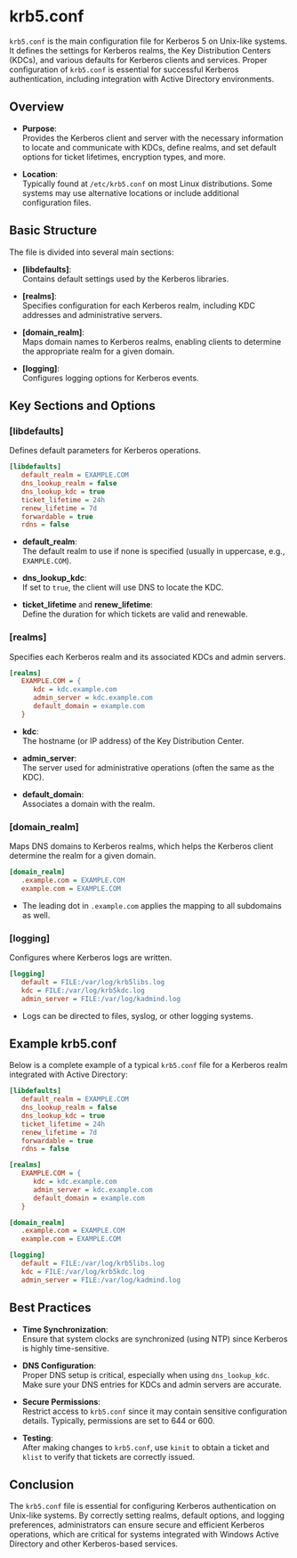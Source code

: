 # krb5.conf

`krb5.conf` is the main configuration file for Kerberos 5 on Unix-like systems. It defines the settings for Kerberos realms, the Key Distribution Centers (KDCs), and various defaults for Kerberos clients and services. Proper configuration of `krb5.conf` is essential for successful Kerberos authentication, including integration with Active Directory environments.

## Overview

- **Purpose**:  
  Provides the Kerberos client and server with the necessary information to locate and communicate with KDCs, define realms, and set default options for ticket lifetimes, encryption types, and more.

- **Location**:  
  Typically found at `/etc/krb5.conf` on most Linux distributions. Some systems may use alternative locations or include additional configuration files.

## Basic Structure

The file is divided into several main sections:

- **[libdefaults]**:  
  Contains default settings used by the Kerberos libraries.
  
- **[realms]**:  
  Specifies configuration for each Kerberos realm, including KDC addresses and administrative servers.
  
- **[domain_realm]**:  
  Maps domain names to Kerberos realms, enabling clients to determine the appropriate realm for a given domain.
  
- **[logging]**:  
  Configures logging options for Kerberos events.

## Key Sections and Options

### [libdefaults]

Defines default parameters for Kerberos operations.

```ini
[libdefaults]
   default_realm = EXAMPLE.COM
   dns_lookup_realm = false
   dns_lookup_kdc = true
   ticket_lifetime = 24h
   renew_lifetime = 7d
   forwardable = true
   rdns = false
```

- **default_realm**:  
  The default realm to use if none is specified (usually in uppercase, e.g., `EXAMPLE.COM`).
  
- **dns_lookup_kdc**:  
  If set to `true`, the client will use DNS to locate the KDC.
  
- **ticket_lifetime** and **renew_lifetime**:  
  Define the duration for which tickets are valid and renewable.

### [realms]

Specifies each Kerberos realm and its associated KDCs and admin servers.

```ini
[realms]
   EXAMPLE.COM = {
      kdc = kdc.example.com
      admin_server = kdc.example.com
      default_domain = example.com
   }
```

- **kdc**:  
  The hostname (or IP address) of the Key Distribution Center.
  
- **admin_server**:  
  The server used for administrative operations (often the same as the KDC).
  
- **default_domain**:  
  Associates a domain with the realm.

### [domain_realm]

Maps DNS domains to Kerberos realms, which helps the Kerberos client determine the realm for a given domain.

```ini
[domain_realm]
   .example.com = EXAMPLE.COM
   example.com = EXAMPLE.COM
```

- The leading dot in `.example.com` applies the mapping to all subdomains as well.

### [logging]

Configures where Kerberos logs are written.

```ini
[logging]
   default = FILE:/var/log/krb5libs.log
   kdc = FILE:/var/log/krb5kdc.log
   admin_server = FILE:/var/log/kadmind.log
```

- Logs can be directed to files, syslog, or other logging systems.

## Example krb5.conf

Below is a complete example of a typical `krb5.conf` file for a Kerberos realm integrated with Active Directory:

```ini
[libdefaults]
   default_realm = EXAMPLE.COM
   dns_lookup_realm = false
   dns_lookup_kdc = true
   ticket_lifetime = 24h
   renew_lifetime = 7d
   forwardable = true
   rdns = false

[realms]
   EXAMPLE.COM = {
      kdc = kdc.example.com
      admin_server = kdc.example.com
      default_domain = example.com
   }

[domain_realm]
   .example.com = EXAMPLE.COM
   example.com = EXAMPLE.COM

[logging]
   default = FILE:/var/log/krb5libs.log
   kdc = FILE:/var/log/krb5kdc.log
   admin_server = FILE:/var/log/kadmind.log
```

## Best Practices

- **Time Synchronization**:  
  Ensure that system clocks are synchronized (using NTP) since Kerberos is highly time-sensitive.
  
- **DNS Configuration**:  
  Proper DNS setup is critical, especially when using `dns_lookup_kdc`. Make sure your DNS entries for KDCs and admin servers are accurate.

- **Secure Permissions**:  
  Restrict access to `krb5.conf` since it may contain sensitive configuration details. Typically, permissions are set to 644 or 600.

- **Testing**:  
  After making changes to `krb5.conf`, use `kinit` to obtain a ticket and `klist` to verify that tickets are correctly issued.

## Conclusion

The `krb5.conf` file is essential for configuring Kerberos authentication on Unix-like systems. By correctly setting realms, default options, and logging preferences, administrators can ensure secure and efficient Kerberos operations, which are critical for systems integrated with Windows Active Directory and other Kerberos-based services.

